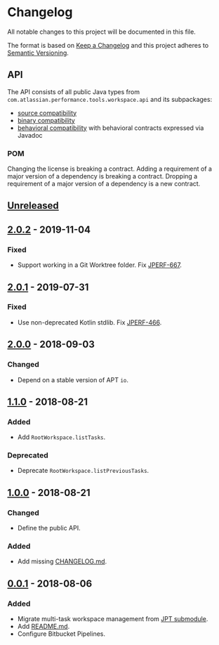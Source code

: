 # Changelog
All notable changes to this project will be documented in this file.

The format is based on [Keep a Changelog](http://keepachangelog.com/en/1.0.0/)
and this project adheres to [Semantic Versioning](http://semver.org/spec/v2.0.0.html).

## API
The API consists of all public Java types from `com.atlassian.performance.tools.workspace.api` and its subpackages:

  * [source compatibility]
  * [binary compatibility]
  * [behavioral compatibility] with behavioral contracts expressed via Javadoc

[source compatibility]: http://cr.openjdk.java.net/~darcy/OpenJdkDevGuide/OpenJdkDevelopersGuide.v0.777.html#source_compatibility
[binary compatibility]: http://cr.openjdk.java.net/~darcy/OpenJdkDevGuide/OpenJdkDevelopersGuide.v0.777.html#binary_compatibility
[behavioral compatibility]: http://cr.openjdk.java.net/~darcy/OpenJdkDevGuide/OpenJdkDevelopersGuide.v0.777.html#behavioral_compatibility

### POM
Changing the license is breaking a contract.
Adding a requirement of a major version of a dependency is breaking a contract.
Dropping a requirement of a major version of a dependency is a new contract.

## [Unreleased]
[Unreleased]: https://github.com/atlassian/workspace/compare/release-2.0.2...master

## [2.0.2] - 2019-11-04
[2.0.2]: https://github.com/atlassian/workspace/compare/release-2.0.1...release-2.0.2

### Fixed
- Support working in a Git Worktree folder. Fix [JPERF-667].

[JPERF-667]: https://ecosystem.atlassian.net/browse/JPERF-667

## [2.0.1] - 2019-07-31
[2.0.1]: https://github.com/atlassian/workspace/compare/release-2.0.0...release-2.0.1

### Fixed
- Use non-deprecated Kotlin stdlib. Fix [JPERF-466].

[JPERF-466]: https://ecosystem.atlassian.net/browse/JPERF-466

## [2.0.0] - 2018-09-03
[2.0.0]: https://github.com/atlassian/workspace/compare/release-1.1.0...release-2.0.0

### Changed
- Depend on a stable version of APT `io`.

## [1.1.0] - 2018-08-21
[1.1.0]: https://github.com/atlassian/workspace/compare/release-1.0.0...release-1.1.0

### Added
- Add `RootWorkspace.listTasks`.

### Deprecated
- Deprecate `RootWorkspace.listPreviousTasks`.

## [1.0.0] - 2018-08-21
[1.0.0]: https://github.com/atlassian/workspace/compare/release-0.0.1...release-1.0.0

### Changed
- Define the public API.

### Added
- Add missing [CHANGELOG.md](CHANGELOG.md).

## [0.0.1] - 2018-08-06
[0.0.1]: https://github.com/atlassian/workspace/compare/initial-commit...release-0.0.1

### Added
- Migrate multi-task workspace management from [JPT submodule].
- Add [README.md](README.md).
- Configure Bitbucket Pipelines.

[JPT submodule]: https://stash.atlassian.com/projects/JIRASERVER/repos/jira-performance-tests/browse/workspace?at=30c7fb028b4254f7f510e58526f0f85253bf994f
